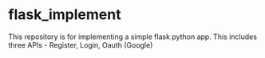 # flask_implement
This repository is for implementing a simple flask python app. This includes three APIs - Register, Login, Oauth (Google)
